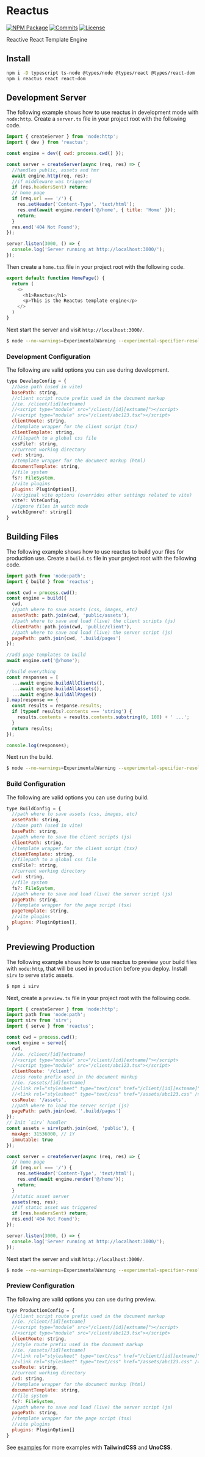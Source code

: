 # Reactus

[![NPM Package](https://img.shields.io/npm/v/@stackpress/reactus.svg?style=flat)](https://www.npmjs.com/package/@stackpress/reactus)
[![Commits](https://img.shields.io/github/last-commit/reactus)](https://github.com/stackpress/reactus/commits/main/)
[![License](https://img.shields.io/badge/license-Apache%202.0-blue.svg?style=flat)](https://github.com/reactus/blob/main/LICENSE)

Reactive React Template Engine

## Install

```bash
npm i -D typescript ts-node @types/node @types/react @types/react-dom
npm i reactus react react-dom
```

## Development Server

The following example shows how to use reactus in development mode 
with `node:http`. Create a `server.ts` file in your project root 
with the following code.

```js
import { createServer } from 'node:http';
import { dev } from 'reactus';

const engine = dev({ cwd: process.cwd() });

const server = createServer(async (req, res) => {
  //handles public, assets and hmr
  await engine.http(req, res);
  //if middleware was triggered
  if (res.headersSent) return;
  // home page
  if (req.url === '/') {
    res.setHeader('Content-Type', 'text/html');
    res.end(await engine.render('@/home', { title: 'Home' }));
    return;
  }
  res.end('404 Not Found');
});

server.listen(3000, () => {
  console.log('Server running at http://localhost:3000/');
});
```

Then create a `home.tsx` file in your project root 
with the following code.

```js
export default function HomePage() {
  return (
    <>
      <h1>Reactus</h1>
      <p>This is the Reactus template engine</p>
    </>
  )
}
```

Next start the server and visit `http://localhost:3000/`.

```bash
$ node --no-warnings=ExperimentalWarning --experimental-specifier-resolution=node --loader ts-node/esm server.ts
```


### Development Configuration

The following are valid options you can use during development.

```js
type DevelopConfig = {
  //base path (used in vite)
  basePath: string,
  //client script route prefix used in the document markup
  //ie. /client/[id][extname]
  //<script type="module" src="/client/[id][extname]"></script>
  //<script type="module" src="/client/abc123.tsx"></script>
  clientRoute: string,
  //template wrapper for the client script (tsx)
  clientTemplate: string,
  //filepath to a global css file
  cssFile?: string,
  //current working directory
  cwd: string,
  //template wrapper for the document markup (html)
  documentTemplate: string,
  //file system
  fs?: FileSystem,
  //vite plugins
  plugins: PluginOption[],
  //original vite options (overrides other settings related to vite)
  vite?: ViteConfig,
  //ignore files in watch mode
  watchIgnore?: string[]
}
```


## Building Files

The following example shows how to use reactus to build your files 
for production use. Create a `build.ts` file in your project root 
with the following code.

```js
import path from 'node:path';
import { build } from 'reactus';

const cwd = process.cwd();
const engine = build({
  cwd,
  //path where to save assets (css, images, etc)
  assetPath: path.join(cwd, 'public/assets'),
  //path where to save and load (live) the client scripts (js)
  clientPath: path.join(cwd, 'public/client'),
  //path where to save and load (live) the server script (js)
  pagePath: path.join(cwd, '.build/pages')
});

//add page templates to build
await engine.set('@/home');

//build everything
const responses = [
  ...await engine.buildAllClients(),
  ...await engine.buildAllAssets(),
  ...await engine.buildAllPages()
].map(response => {
  const results = response.results;
  if (typeof results?.contents === 'string') {
    results.contents = results.contents.substring(0, 100) + ' ...';
  }
  return results;
});

console.log(responses);
```

Next run the build.

```bash
$ node --no-warnings=ExperimentalWarning --experimental-specifier-resolution=node --loader ts-node/esm build.ts
```

### Build Configuration

The following are valid options you can use during build.

```js
type BuildConfig = {
  //path where to save assets (css, images, etc)
  assetPath: string,
  //base path (used in vite)
  basePath: string,
  //path where to save the client scripts (js)
  clientPath: string,
  //template wrapper for the client script (tsx)
  clientTemplate: string,
  //filepath to a global css file
  cssFile?: string,
  //current working directory
  cwd: string,
  //file system
  fs?: FileSystem,
  //path where to save and load (live) the server script (js)
  pagePath: string,
  //template wrapper for the page script (tsx)
  pageTemplate: string,
  //vite plugins
  plugins: PluginOption[],
}
```

## Previewing Production

The following example shows how to use reactus to preview your build 
files with `node:http`, that will be used in production before you 
deploy. Install `sirv` to serve static assets.

```bash
$ npm i sirv
```

Next, create a `preview.ts` file in your project root with the 
following code.

```js
import { createServer } from 'node:http';
import path from 'node:path';
import sirv from 'sirv';
import { serve } from 'reactus';

const cwd = process.cwd();
const engine = serve({
  cwd,
  //ie. /client/[id][extname]
  //<script type="module" src="/client/[id][extname]"></script>
  //<script type="module" src="/client/abc123.tsx"></script>
  clientRoute: '/client',
  //css route prefix used in the document markup
  //ie. /assets/[id][extname]
  //<link rel="stylesheet" type="text/css" href="/client/[id][extname]" />
  //<link rel="stylesheet" type="text/css" href="/assets/abc123.css" />
  cssRoute: '/assets',
  //path where to load the server script (js)
  pagePath: path.join(cwd, '.build/pages')
});
// Init `sirv` handler
const assets = sirv(path.join(cwd, 'public'), {
  maxAge: 31536000, // 1Y
  immutable: true
});

const server = createServer(async (req, res) => {
  // home page
  if (req.url === '/') {
    res.setHeader('Content-Type', 'text/html');
    res.end(await engine.render('@/home'));
    return;
  }
  //static asset server
  assets(req, res);
  //if static asset was triggered
  if (res.headersSent) return;
  res.end('404 Not Found');
});

server.listen(3000, () => {
  console.log('Server running at http://localhost:3000/');
});
```

Next start the server and visit `http://localhost:3000/`.

```bash
$ node --no-warnings=ExperimentalWarning --experimental-specifier-resolution=node --loader ts-node/esm preview.ts
```

### Preview Configuration

The following are valid options you can use during preview.

```js
type ProductionConfig = {
  //client script route prefix used in the document markup
  //ie. /client/[id][extname]
  //<script type="module" src="/client/[id][extname]"></script>
  //<script type="module" src="/client/abc123.tsx"></script>
  clientRoute: string,
  //style route prefix used in the document markup
  //ie. /assets/[id][extname]
  //<link rel="stylesheet" type="text/css" href="/client/[id][extname]" />
  //<link rel="stylesheet" type="text/css" href="/assets/abc123.css" />
  cssRoute: string,
  //current working directory
  cwd: string,
  //template wrapper for the document markup (html)
  documentTemplate: string,
  //file system
  fs?: FileSystem,
  //path where to save and load (live) the server script (js)
  pagePath: string,
  //template wrapper for the page script (tsx)
  //vite plugins
  plugins: PluginOption[]
}
```

See [examples](https://github.com/stackpress/reactus/tree/main/examples)
for more examples with **TailwindCSS** and **UnoCSS**.